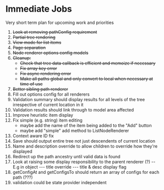 # Immediate Jobs

Very short term plan for upcoming work and priorities

1. ~~Look at removing pathConfig requirement~~
1. ~~Partial tree rendering~~
1. ~~View mode for list items~~
1. ~~Page separation~~
1. ~~Node renderer options config models~~
1. ~~Cleanup:~~
   * ~~Check that tree data callback is efficient and memoize if necessary~~
   * ~~Fix array key error~~
   * ~~Fix async rendering error~~
   * ~~Make all paths global and only convert to local when necessary at time of use~~
1. ~~Better sibling path renderer~~
1. Fill out options config for all renderers
1. Validation summary should display results for all levels of the tree irrespective of current location in it
1. Validation results should link through to model area affected
1. Improve heuristic item display
1. Fix simple (e.g. string) item editing 
    - maybe add the name of the item being added to the "Add" button
    - maybe add "simple" add method to ListNodeRenderer
1. Context aware ID fix
1. Save should output entire tree not just descendents of current location
1. Name and description override to allow children to override how they're displayed
1. Redirect up the path ancestry until valid data is found
1. Look at raising some display responsibility to the parent renderer (?)
  -- E.g in object
  --- title override
  --- title & desc display flag
1. getConfigAt and getConfigsTo should return an array of configs for each path (???)
1. validation could be state provider independent